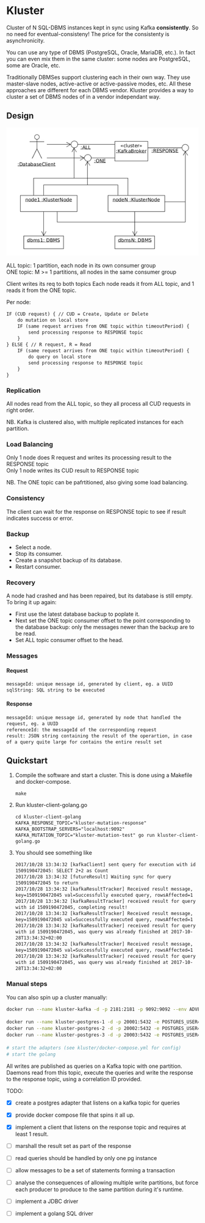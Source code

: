 # Kluster

Cluster of N SQL-DBMS instances kept in sync using Kafka __consistently__. So no need for eventual-consisteny! The price for
the consistenty is asynchronicity.

You can use any type of DBMS (PostgreSQL, Oracle, MariaDB, etc.). In fact you can even mix them in the same cluster:
some nodes are PostgreSQL, some are Oracle, etc.

Traditionally DBMSes support clustering each in their own way. They use master-slave nodes, active-active or active-passive modes, etc.
All these approaches are different for each DBMS vendor. Kluster provides a way to cluster a set of DBMS nodes of in a
vendor independant way.


## Design

![kluster-design](kluster-design.png)

ALL topic: 1 partition, each node in its own consumer group  
ONE topic: M >= 1 partitions, all nodes in the same consumer group

Client writes its req to both topics
Each node reads it from ALL topic, and 1 reads it from the ONE topic.

Per node:
```
IF (CUD request) { // CUD = Create, Update or Delete
    do mutation on local store
    IF (same request arrives from ONE topic within timeoutPeriod) {
        send processing response to RESPONSE topic
    }
} ELSE { // R request, R = Read
    IF (same request arrives from ONE topic within timeoutPeriod) {
        do query on local store
        send processing response to RESPONSE topic
    }
}
```

### Replication

All nodes read from the ALL topic, so they all process all CUD requests in right order.

NB. Kafka is clustered also, with multiple replicated instances for each partition.

### Load Balancing

Only 1 node does R request and writes its processing result to the RESPONSE topic  
Only 1 node writes its CUD result to RESPONSE topic

NB. The ONE topic can be pafrtitioned, also giving some load balancing.

### Consistency

The client can wait for the response on RESPONSE topic to see if result indicates success or error.

### Backup

- Select a node.
- Stop its consumer.
- Create a snapshot backup of its database.
- Restart consumer.

### Recovery

A node had crashed and has been repaired, but its database is still empty. To bring it up again:

- First use the latest database backup to poplate it.
- Next set the ONE topic consumer offset to the point corresponding to the database backup: only the messages newer than the backup are to be read.
- Set ALL topic consumer offset to the head.

### Messages

#### Request
```
messageId: unique message id, generated by client, eg. a UUID
sqlString: SQL string to be executed
```

#### Response
```
messageId: unique message id, generated by node that handled the request, eg. a UUID
referenceId: the messageId of the corresponding request
result: JSON string containing the result of the operartion, in case of a query quite large for contains the entire result set
```

## Quickstart

 1. Compile the software and start a cluster. This is done using a Makefile and docker-compose.  
 
        make
 
 1. Run kluster-client-golang.go

        cd kluster-client-golang
        KAFKA_RESPONSE_TOPIC="kluster-mutation-response" KAFKA_BOOTSTRAP_SERVERS="localhost:9092" KAFKA_MUTATION_TOPIC="kluster-mutation-test" go run kluster-client-golang.go

 1. You should see something like 
 
        2017/10/28 13:34:32 [kafkaClient] sent query for execution with id 1509190472045: SELECT 2+2 as Count
        2017/10/28 13:34:32 [futureResult] Waiting sync for query 1509190472045 to return
        2017/10/28 13:34:32 [kafkaResultTracker] Received result message, key=1509190472045 val=Successfully executed query, rowsAffected=1 
        2017/10/28 13:34:32 [kafkaResultTracker] received result for query with id 1509190472045, completing result!
        2017/10/28 13:34:32 [kafkaResultTracker] Received result message, key=1509190472045 val=Successfully executed query, rowsAffected=1 
        2017/10/28 13:34:32 [kafkaResultTracker] received result for query with id 1509190472045, was query was already finished at 2017-10-28T13:34:32+02:00
        2017/10/28 13:34:32 [kafkaResultTracker] Received result message, key=1509190472045 val=Successfully executed query, rowsAffected=1 
        2017/10/28 13:34:32 [kafkaResultTracker] received result for query with id 1509190472045, was query was already finished at 2017-10-28T13:34:32+02:00

### Manual steps
You can also spin up a cluster manually:

```sh
docker run --name kluster-kafka -d -p 2181:2181 -p 9092:9092 --env ADVERTISED_HOST=localhost --env ADVERTISED_PORT=9092 --env TOPICS=kluster-mutation,kluster-response spotify/kafka
            
docker run --name kluster-postgres-1 -d -p 20001:5432 -e POSTGRES_USER=kluster -e POSTGRES_PASSWORD=kluster -d postgres
docker run --name kluster-postgres-2 -d -p 20002:5432 -e POSTGRES_USER=kluster -e POSTGRES_PASSWORD=kluster -d postgres
docker run --name kluster-postgres-3 -d -p 20003:5432 -e POSTGRES_USER=kluster -e POSTGRES_PASSWORD=kluster -d postgres

# start the adapters (see kluster/docker-compose.yml for config) 
# start the golang
```

All writes are published as queries on a Kafka topic with one partition. 
Daemons read from this topic, execute the queries and write the response to the
response topic, using a correlation ID provided.

TODO:

 - [X] create a postgres adapter that listens on a kafka topic for queries
 - [X] provide docker compose file that spins it all up.
 - [X] implement a client that listens on the response topic and requires at least 1 result.
 - [ ] marshall the result set as part of the response
 - [ ] read queries should be handled by only one pg instance
 - [ ] allow messages to be a set of statements forming a transaction
 - [ ] analyse the consequences of allowing multiple write partitions, but force each producer to produce to the same partition during it's runtime.
 - [ ] implement a JDBC driver 
 - [ ] implement a golang SQL driver
 